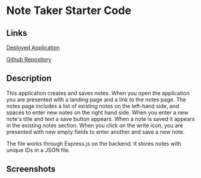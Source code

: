 # Note Taker Starter Code

## Links

[Deployed Application](https://lrk83-note-taker.herokuapp.com/)

[Github Repository](https://github.com/lrk83/note-taker)

## Description

This application creates and saves notes. When you open the application you are presented with a landing page and a link to the notes page. The notes page includes a list of existing notes on the left-hand side, and spaces to enter new notes on the right hand side. When you enter a new note's title and text a save button appears. When a note is saved it appears in the existing notes section. When you click on the write icon, you are presented with new empty fields to enter another and save a new note.

The file works through Express.js on the backend. It stores notes with unique IDs in a JSON file.

## Screenshots

![]()